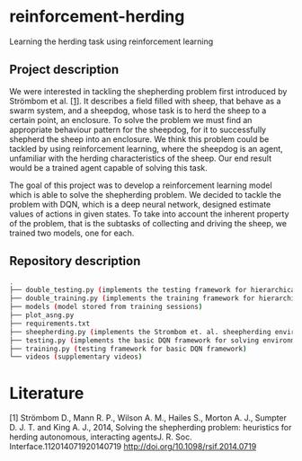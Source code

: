 # reinforcement-herding

Learning the herding task using reinforcement learning

## Project description

We were interested in tackling the shepherding problem first introduced by Strömbom et al. [[1]](#literature). It describes a field filled with sheep, that behave as a swarm system, and a sheepdog, whose task is to herd the sheep to a certain point, an enclosure. To solve the problem we must find an appropriate behaviour pattern for the sheepdog, for it to successfully shepherd the sheep into an enclosure. We think this problem could be tackled by using reinforcement learning, where the sheepdog is an agent, unfamiliar with the herding characteristics of the sheep. Our end result would be a trained agent capable of solving this task.

The goal of this project was to develop a reinforcement learning model which is able to solve the shepherding problem. We decided to tackle the problem with DQN, which is a deep neural network, designed estimate values of actions in given states. To take into account the inherent property of the problem, that is the subtasks of collecting and driving the sheep, we trained two models, one for each.

## Repository description

```bash
.
├── double_testing.py (implements the testing framework for hierarchical model ie. one model ofr collecting and another for driving)
├── double_training.py (implements the training framework for hierarchical model ie. one model ofr collecting and another for driving)
├── models (model stored from training sessions)
├── plot_asng.py 
├── requirements.txt 
├── sheepherding.py (implements the Strombom et. al. sheepherding environment)
├── testing.py (implements the basic DQN framework for solving environments)
├── training.py (testing framework for basic DQN framework)
└── videos (supplementary videos)
```

# Literature

[1] Strömbom D., Mann R. P., Wilson A. M., Hailes S., Morton A. J., Sumpter D. J. T. and King A. J.,
2014, Solving the shepherding problem: heuristics for herding autonomous, interacting agentsJ. R. Soc. Interface.112014071920140719
http://doi.org/10.1098/rsif.2014.0719
